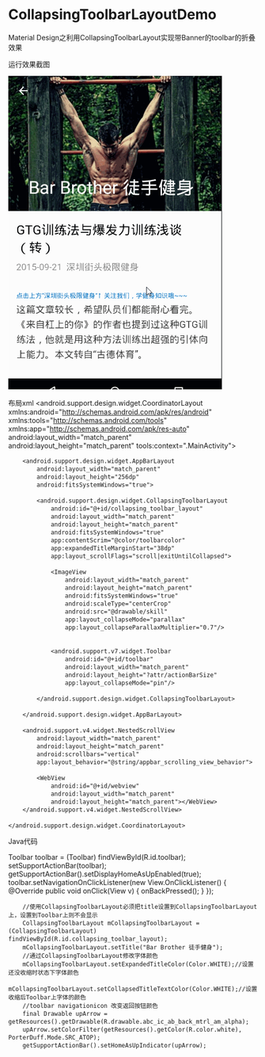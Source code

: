 # CollapsingToolbarLayoutDemo
Material Design之利用CollapsingToolbarLayout实现带Banner的toolbar的折叠效果



运行效果截图

![images](https://github.com/crazyfzw/ProjectImages/blob/master/CollapsingToolbarLayoutDemo/Coll.gif)


布局xml
 <android.support.design.widget.CoordinatorLayout
        xmlns:android="http://schemas.android.com/apk/res/android"
        xmlns:tools="http://schemas.android.com/tools"
        xmlns:app="http://schemas.android.com/apk/res-auto"
        android:layout_width="match_parent"
        android:layout_height="match_parent"
        tools:context=".MainActivity">

        <android.support.design.widget.AppBarLayout
            android:layout_width="match_parent"
            android:layout_height="256dp"
            android:fitsSystemWindows="true">

            <android.support.design.widget.CollapsingToolbarLayout
                android:id="@+id/collapsing_toolbar_layout"
                android:layout_width="match_parent"
                android:layout_height="match_parent"
                android:fitsSystemWindows="true"
                app:contentScrim="@color/toolbarcolor"
                app:expandedTitleMarginStart="38dp"
                app:layout_scrollFlags="scroll|exitUntilCollapsed">

                <ImageView
                    android:layout_width="match_parent"
                    android:layout_height="match_parent"
                    android:fitsSystemWindows="true"
                    android:scaleType="centerCrop"
                    android:src="@drawable/skill"
                    app:layout_collapseMode="parallax"
                    app:layout_collapseParallaxMultiplier="0.7"/>


                <android.support.v7.widget.Toolbar
                    android:id="@+id/toolbar"
                    android:layout_width="match_parent"
                    android:layout_height="?attr/actionBarSize"
                    app:layout_collapseMode="pin"/>

            </android.support.design.widget.CollapsingToolbarLayout>

        </android.support.design.widget.AppBarLayout>

        <android.support.v4.widget.NestedScrollView
            android:layout_width="match_parent"
            android:layout_height="match_parent"
            android:scrollbars="vertical"
            app:layout_behavior="@string/appbar_scrolling_view_behavior">

            <WebView
                android:id="@+id/webview"
                android:layout_width="match_parent"
                android:layout_height="match_parent"></WebView>
        </android.support.v4.widget.NestedScrollView>

    </android.support.design.widget.CoordinatorLayout>

Java代码

Toolbar toolbar = (Toolbar) findViewById(R.id.toolbar);
        setSupportActionBar(toolbar);
        getSupportActionBar().setDisplayHomeAsUpEnabled(true);
        toolbar.setNavigationOnClickListener(new View.OnClickListener() {
            @Override
            public void onClick(View v) {
                onBackPressed();
            }
        });

        //使用CollapsingToolbarLayout必须把title设置到CollapsingToolbarLayout上，设置到Toolbar上则不会显示
        CollapsingToolbarLayout mCollapsingToolbarLayout = (CollapsingToolbarLayout) findViewById(R.id.collapsing_toolbar_layout);
        mCollapsingToolbarLayout.setTitle("Bar Brother 徒手健身");
        //通过CollapsingToolbarLayout修改字体颜色
        mCollapsingToolbarLayout.setExpandedTitleColor(Color.WHITE);//设置还没收缩时状态下字体颜色
        mCollapsingToolbarLayout.setCollapsedTitleTextColor(Color.WHITE);//设置收缩后Toolbar上字体的颜色
        //toolbar navigationicon 改变返回按钮颜色
        final Drawable upArrow = getResources().getDrawable(R.drawable.abc_ic_ab_back_mtrl_am_alpha);
        upArrow.setColorFilter(getResources().getColor(R.color.white), PorterDuff.Mode.SRC_ATOP);
        getSupportActionBar().setHomeAsUpIndicator(upArrow);
